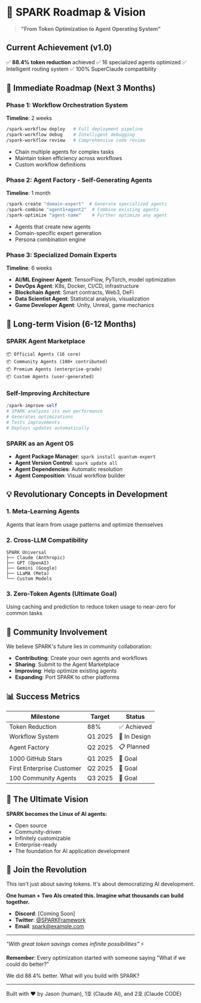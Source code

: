 # 🚀 SPARK Roadmap & Vision

> **"From Token Optimization to Agent Operating System"**

## Current Achievement (v1.0)
✅ **88.4% token reduction** achieved
✅ 16 specialized agents optimized
✅ Intelligent routing system
✅ 100% SuperClaude compatibility

## 🎯 Immediate Roadmap (Next 3 Months)

### Phase 1: Workflow Orchestration System
**Timeline**: 2 weeks
```bash
/spark-workflow deploy   # Full deployment pipeline
/spark-workflow debug    # Intelligent debugging
/spark-workflow review   # Comprehensive code review
```
- Chain multiple agents for complex tasks
- Maintain token efficiency across workflows
- Custom workflow definitions

### Phase 2: Agent Factory - Self-Generating Agents
**Timeline**: 1 month
```python
/spark-create "domain-expert"  # Generate specialized agents
/spark-combine "agent1+agent2"  # Combine existing agents
/spark-optimize "agent-name"    # Further optimize any agent
```
- Agents that create new agents
- Domain-specific expert generation
- Persona combination engine

### Phase 3: Specialized Domain Experts
**Timeline**: 6 weeks
- **AI/ML Engineer Agent**: TensorFlow, PyTorch, model optimization
- **DevOps Agent**: K8s, Docker, CI/CD, infrastructure
- **Blockchain Agent**: Smart contracts, Web3, DeFi
- **Data Scientist Agent**: Statistical analysis, visualization
- **Game Developer Agent**: Unity, Unreal, game mechanics

## 🌟 Long-term Vision (6-12 Months)

### SPARK Agent Marketplace
```
📦 Official Agents (16 core)
📦 Community Agents (100+ contributed)
📦 Premium Agents (enterprise-grade)
📦 Custom Agents (user-generated)
```

### Self-Improving Architecture
```python
/spark-improve-self
# SPARK analyzes its own performance
# Generates optimizations
# Tests improvements
# Deploys updates automatically
```

### SPARK as an Agent OS
- **Agent Package Manager**: `spark install quantum-expert`
- **Agent Version Control**: `spark update all`
- **Agent Dependencies**: Automatic resolution
- **Agent Composition**: Visual workflow builder

## 💡 Revolutionary Concepts in Development

### 1. Meta-Learning Agents
Agents that learn from usage patterns and optimize themselves

### 2. Cross-LLM Compatibility
```
SPARK Universal
├── Claude (Anthropic)
├── GPT (OpenAI)
├── Gemini (Google)
├── LLaMA (Meta)
└── Custom Models
```

### 3. Zero-Token Agents (Ultimate Goal)
Using caching and prediction to reduce token usage to near-zero for common tasks

## 🤝 Community Involvement

We believe SPARK's future lies in community collaboration:

- **Contributing**: Create your own agents and workflows
- **Sharing**: Submit to the Agent Marketplace
- **Improving**: Help optimize existing agents
- **Expanding**: Port SPARK to other platforms

## 📊 Success Metrics

| Milestone | Target | Status |
|-----------|---------|---------|
| Token Reduction | 88% | ✅ Achieved |
| Workflow System | Q1 2025 | 🚧 In Design |
| Agent Factory | Q2 2025 | 📋 Planned |
| 1000 GitHub Stars | Q1 2025 | 🎯 Goal |
| First Enterprise Customer | Q2 2025 | 🎯 Goal |
| 100 Community Agents | Q3 2025 | 🎯 Goal |

## 🔮 The Ultimate Vision

**SPARK becomes the Linux of AI agents:**
- Open source
- Community-driven
- Infinitely customizable
- Enterprise-ready
- The foundation for AI application development

## 💬 Join the Revolution

This isn't just about saving tokens. It's about democratizing AI development.

**One human + Two AIs created this. Imagine what thousands can build together.**

- **Discord**: [Coming Soon]
- **Twitter**: [@SPARKFramework](https://twitter.com/SPARKFramework)
- **Email**: spark@example.com

---

*"With great token savings comes infinite possibilities"* ⚡

**Remember**: Every optimization started with someone saying "What if we could do better?"

We did 88.4% better. What will you build with SPARK?

---
Built with ❤️ by Jason (human), 1호 (Claude AI), and 2호 (Claude CODE)
